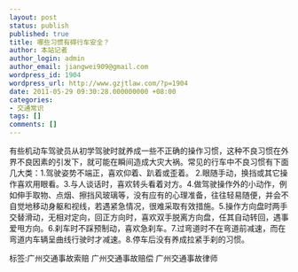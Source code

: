 ```yaml
---
layout: post
status: publish
published: true
title: 哪些习惯有碍行车安全？
author: 本站记者
author_login: admin
author_email: jiangwei909@gmail.com
wordpress_id: 1904
wordpress_url: http://www.gzjtlaw.com/?p=1904
date: 2011-05-29 09:30:28.000000000 +08:00
categories:
- 交通常识
tags: []
comments: []
---
```

有些机动车驾驶员从初学驾驶时就养成一些不正确的操作习惯，这种不良习惯在外界不良因素的引发下，就可能在瞬间造成大灾大祸。常见的行车中不良习惯有下面几大类：1.驾驶姿势不端正，喜欢仰着、趴着或歪着。 2.眼随手动，换挡或其它操作喜欢用眼看。3.与人谈话时，喜欢转头看着对方。4.做驾驶操作外的小动作，例如伸手取物、点烟、擦挡风玻璃等，没有应有的心理准备，往往轻易随便，并会不自觉地移动身躯和视线，若遇紧急情况，很难采取有效措施。5.操作方向盘时两手交替滑动，无相对定向，回正方向时，喜欢双手脱离方向盘，任其自动转回，遇事爱甩方向。6.刹车时不踩预制动，喜欢急刹车。7.过弯道时不在弯道前减速，而在弯道内车辆呈曲线行驶时才减速。8.停车后没有养成拉紧手刹的习惯。标签:广州交通事故索赔 广州交通事故赔偿 广州交通事故律师
